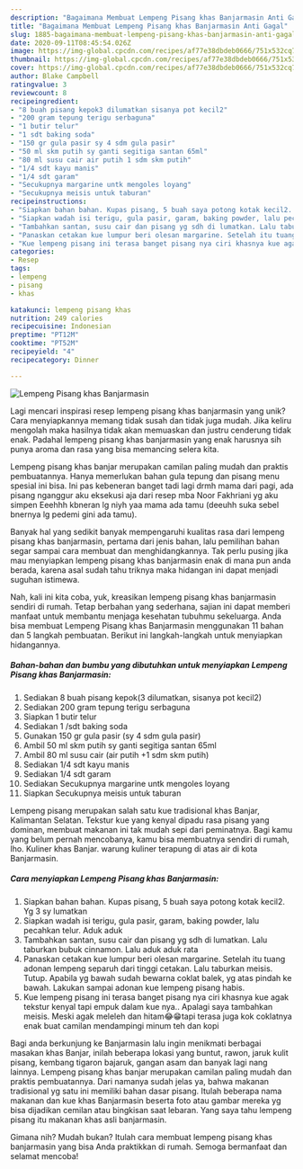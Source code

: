 ```yaml
---
description: "Bagaimana Membuat Lempeng Pisang khas Banjarmasin Anti Gagal"
title: "Bagaimana Membuat Lempeng Pisang khas Banjarmasin Anti Gagal"
slug: 1885-bagaimana-membuat-lempeng-pisang-khas-banjarmasin-anti-gagal
date: 2020-09-11T08:45:54.026Z
image: https://img-global.cpcdn.com/recipes/af77e38dbdeb0666/751x532cq70/lempeng-pisang-khas-banjarmasin-foto-resep-utama.jpg
thumbnail: https://img-global.cpcdn.com/recipes/af77e38dbdeb0666/751x532cq70/lempeng-pisang-khas-banjarmasin-foto-resep-utama.jpg
cover: https://img-global.cpcdn.com/recipes/af77e38dbdeb0666/751x532cq70/lempeng-pisang-khas-banjarmasin-foto-resep-utama.jpg
author: Blake Campbell
ratingvalue: 3
reviewcount: 8
recipeingredient:
- "8 buah pisang kepok3 dilumatkan sisanya pot kecil2"
- "200 gram tepung terigu serbaguna"
- "1 butir telur"
- "1 sdt baking soda"
- "150 gr gula pasir sy 4 sdm gula pasir"
- "50 ml skm putih sy ganti segitiga santan 65ml"
- "80 ml susu cair air putih 1 sdm skm putih"
- "1/4 sdt kayu manis"
- "1/4 sdt garam"
- "Secukupnya margarine untk mengoles loyang"
- "Secukupnya meisis untuk taburan"
recipeinstructions:
- "Siapkan bahan bahan. Kupas pisang, 5 buah saya potong kotak kecil2. Yg 3 sy lumatkan"
- "Siapkan wadah isi terigu, gula pasir, garam, baking powder, lalu pecahkan telur. Aduk aduk"
- "Tambahkan santan, susu cair dan pisang yg sdh di lumatkan. Lalu taburkan bubuk cinnamon. Lalu aduk aduk rata"
- "Panaskan cetakan kue lumpur beri olesan margarine. Setelah itu tuang adonan lempeng separuh dari tinggi cetakan. Lalu taburkan meisis. Tutup. Apabila yg bawah sudah bewarna coklat balek, yg atas pindah ke bawah. Lakukan sampai adonan kue lempeng pisang habis."
- "Kue lempeng pisang ini terasa banget pisang nya ciri khasnya kue agak tekstur kenyal tapi empuk dalam kue nya.. Apalagi saya tambahkan meisis. Meski agak meleleh dan hitam😂😁tapi terasa juga kok coklatnya enak buat camilan mendampingi minum teh dan kopi"
categories:
- Resep
tags:
- lempeng
- pisang
- khas

katakunci: lempeng pisang khas 
nutrition: 249 calories
recipecuisine: Indonesian
preptime: "PT12M"
cooktime: "PT52M"
recipeyield: "4"
recipecategory: Dinner

---
```



![Lempeng Pisang khas Banjarmasin](https://img-global.cpcdn.com/recipes/af77e38dbdeb0666/751x532cq70/lempeng-pisang-khas-banjarmasin-foto-resep-utama.jpg)

Lagi mencari inspirasi resep lempeng pisang khas banjarmasin yang unik? Cara menyiapkannya memang tidak susah dan tidak juga mudah. Jika keliru mengolah maka hasilnya tidak akan memuaskan dan justru cenderung tidak enak. Padahal lempeng pisang khas banjarmasin yang enak harusnya sih punya aroma dan rasa yang bisa memancing selera kita.

Lempeng pisang khas banjar merupakan camilan paling mudah dan praktis pembuatannya. Hanya memerlukan bahan gula tepung dan pisang menu spesial ini bisa. Ini pas kebeneran banget tadi lagi drmh mama dari pagi, ada pisang nganggur aku eksekusi aja dari resep mba Noor Fakhriani yg aku simpen Eeehhh kbneran lg niyh yaa mama ada tamu (deeuhh suka sebel bnernya lg pedemi gini ada tamu).

Banyak hal yang sedikit banyak mempengaruhi kualitas rasa dari lempeng pisang khas banjarmasin, pertama dari jenis bahan, lalu pemilihan bahan segar sampai cara membuat dan menghidangkannya. Tak perlu pusing jika mau menyiapkan lempeng pisang khas banjarmasin enak di mana pun anda berada, karena asal sudah tahu triknya maka hidangan ini dapat menjadi suguhan istimewa.


Nah, kali ini kita coba, yuk, kreasikan lempeng pisang khas banjarmasin sendiri di rumah. Tetap berbahan yang sederhana, sajian ini dapat memberi manfaat untuk membantu menjaga kesehatan tubuhmu sekeluarga. Anda bisa membuat Lempeng Pisang khas Banjarmasin menggunakan 11 bahan dan 5 langkah pembuatan. Berikut ini langkah-langkah untuk menyiapkan hidangannya.

<!--inarticleads1-->

##### Bahan-bahan dan bumbu yang dibutuhkan untuk menyiapkan Lempeng Pisang khas Banjarmasin:

1. Sediakan 8 buah pisang kepok(3 dilumatkan, sisanya pot kecil2)
1. Sediakan 200 gram tepung terigu serbaguna
1. Siapkan 1 butir telur
1. Sediakan 1 /sdt baking soda
1. Gunakan 150 gr gula pasir (sy 4 sdm gula pasir)
1. Ambil 50 ml skm putih sy ganti segitiga santan 65ml
1. Ambil 80 ml susu cair (air putih +1 sdm skm putih)
1. Sediakan 1/4 sdt kayu manis
1. Sediakan 1/4 sdt garam
1. Sediakan Secukupnya margarine untk mengoles loyang
1. Siapkan Secukupnya meisis untuk taburan


Lempeng pisang merupakan salah satu kue tradisional khas Banjar, Kalimantan Selatan. Tekstur kue yang kenyal dipadu rasa pisang yang dominan, membuat makanan ini tak mudah sepi dari peminatnya. Bagi kamu yang belum pernah mencobanya, kamu bisa membuatnya sendiri di rumah, lho. Kuliner khas Banjar. warung kuliner terapung di atas air di kota Banjarmasin. 

<!--inarticleads2-->

##### Cara menyiapkan Lempeng Pisang khas Banjarmasin:

1. Siapkan bahan bahan. Kupas pisang, 5 buah saya potong kotak kecil2. Yg 3 sy lumatkan
1. Siapkan wadah isi terigu, gula pasir, garam, baking powder, lalu pecahkan telur. Aduk aduk
1. Tambahkan santan, susu cair dan pisang yg sdh di lumatkan. Lalu taburkan bubuk cinnamon. Lalu aduk aduk rata
1. Panaskan cetakan kue lumpur beri olesan margarine. Setelah itu tuang adonan lempeng separuh dari tinggi cetakan. Lalu taburkan meisis. Tutup. Apabila yg bawah sudah bewarna coklat balek, yg atas pindah ke bawah. Lakukan sampai adonan kue lempeng pisang habis.
1. Kue lempeng pisang ini terasa banget pisang nya ciri khasnya kue agak tekstur kenyal tapi empuk dalam kue nya.. Apalagi saya tambahkan meisis. Meski agak meleleh dan hitam😂😁tapi terasa juga kok coklatnya enak buat camilan mendampingi minum teh dan kopi


Bagi anda berkunjung ke Banjarmasin lalu ingin menikmati berbagai masakan khas Banjar, inilah beberapa lokasi yang buntut, rawon, jaruk kulit pisang, kembang tigaron bajaruk, gangan asam dan banyak lagi nang lainnya. Lempeng pisang khas banjar merupakan camilan paling mudah dan praktis pembuatannya. Dari namanya sudah jelas ya, bahwa makanan tradisional yg satu ini memiliki bahan dasar pisang. Itulah beberapa nama makanan dan kue khas Banjarmasin beserta foto atau gambar mereka yg bisa dijadikan cemilan atau bingkisan saat lebaran. Yang saya tahu lempeng pisang itu makanan khas asli banjarmasin. 

Gimana nih? Mudah bukan? Itulah cara membuat lempeng pisang khas banjarmasin yang bisa Anda praktikkan di rumah. Semoga bermanfaat dan selamat mencoba!
